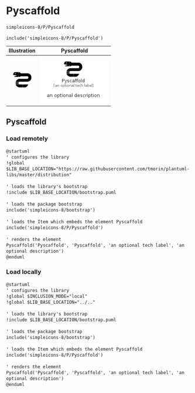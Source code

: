 # Pyscaffold


```text
simpleicons-8/P/Pyscaffold
```

```text
include('simpleicons-8/P/Pyscaffold')
```



| Illustration | Pyscaffold |
| :---: | :---: |
| ![illustration for Illustration](../../simpleicons-8/P/Pyscaffold.png) | ![illustration for Pyscaffold](../../simpleicons-8/P/Pyscaffold.Local.png) |




## Pyscaffold

### Load remotely
```plantuml
@startuml
' configures the library
!global $LIB_BASE_LOCATION="https://raw.githubusercontent.com/tmorin/plantuml-libs/master/distribution"

' loads the library's bootstrap
!include $LIB_BASE_LOCATION/bootstrap.puml

' loads the package bootstrap
include('simpleicons-8/bootstrap')

' loads the Item which embeds the element Pyscaffold
include('simpleicons-8/P/Pyscaffold')

' renders the element
Pyscaffold('Pyscaffold', 'Pyscaffold', 'an optional tech label', 'an optional description')
@enduml
```

### Load locally
```plantuml
@startuml
' configures the library
!global $INCLUSION_MODE="local"
!global $LIB_BASE_LOCATION="../.."

' loads the library's bootstrap
!include $LIB_BASE_LOCATION/bootstrap.puml

' loads the package bootstrap
include('simpleicons-8/bootstrap')

' loads the Item which embeds the element Pyscaffold
include('simpleicons-8/P/Pyscaffold')

' renders the element
Pyscaffold('Pyscaffold', 'Pyscaffold', 'an optional tech label', 'an optional description')
@enduml
```

